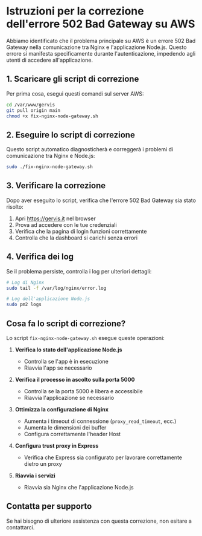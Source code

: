 # Istruzioni per la correzione dell'errore 502 Bad Gateway su AWS

Abbiamo identificato che il problema principale su AWS è un errore 502 Bad Gateway nella comunicazione tra Nginx e l'applicazione Node.js. Questo errore si manifesta specificamente durante l'autenticazione, impedendo agli utenti di accedere all'applicazione.

## 1. Scaricare gli script di correzione

Per prima cosa, esegui questi comandi sul server AWS:

```bash
cd /var/www/gervis
git pull origin main
chmod +x fix-nginx-node-gateway.sh
```

## 2. Eseguire lo script di correzione

Questo script automatico diagnosticherà e correggerà i problemi di comunicazione tra Nginx e Node.js:

```bash
sudo ./fix-nginx-node-gateway.sh
```

## 3. Verificare la correzione

Dopo aver eseguito lo script, verifica che l'errore 502 Bad Gateway sia stato risolto:

1. Apri https://gervis.it nel browser
2. Prova ad accedere con le tue credenziali
3. Verifica che la pagina di login funzioni correttamente
4. Controlla che la dashboard si carichi senza errori

## 4. Verifica dei log

Se il problema persiste, controlla i log per ulteriori dettagli:

```bash
# Log di Nginx
sudo tail -f /var/log/nginx/error.log

# Log dell'applicazione Node.js
sudo pm2 logs
```

## Cosa fa lo script di correzione?

Lo script `fix-nginx-node-gateway.sh` esegue queste operazioni:

1. **Verifica lo stato dell'applicazione Node.js**
   - Controlla se l'app è in esecuzione
   - Riavvia l'app se necessario

2. **Verifica il processo in ascolto sulla porta 5000**
   - Controlla se la porta 5000 è libera e accessibile
   - Riavvia l'applicazione se necessario

3. **Ottimizza la configurazione di Nginx**
   - Aumenta i timeout di connessione (`proxy_read_timeout`, ecc.)
   - Aumenta le dimensioni dei buffer
   - Configura correttamente l'header Host

4. **Configura trust proxy in Express**
   - Verifica che Express sia configurato per lavorare correttamente dietro un proxy

5. **Riavvia i servizi**
   - Riavvia sia Nginx che l'applicazione Node.js

## Contatta per supporto

Se hai bisogno di ulteriore assistenza con questa correzione, non esitare a contattarci.